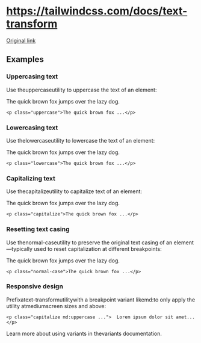 # https://tailwindcss.com/docs/text-transform

[Original link](https://tailwindcss.com/docs/text-transform)

## Examples

### Uppercasing text

Use theuppercaseutility to uppercase the text of an element:

The quick brown fox jumps over the lazy dog.

```
<p class="uppercase">The quick brown fox ...</p>
```

### Lowercasing text

Use thelowercaseutility to lowercase the text of an element:

The quick brown fox jumps over the lazy dog.

```
<p class="lowercase">The quick brown fox ...</p>
```

### Capitalizing text

Use thecapitalizeutility to capitalize text of an element:

The quick brown fox jumps over the lazy dog.

```
<p class="capitalize">The quick brown fox ...</p>
```

### Resetting text casing

Use thenormal-caseutility to preserve the original text casing of an element—typically used to reset capitalization at different breakpoints:

The quick brown fox jumps over the lazy dog.

```
<p class="normal-case">The quick brown fox ...</p>
```

### Responsive design

Prefixatext-transformutilitywith a breakpoint variant likemd:to only apply the utility atmediumscreen sizes and above:

```
<p class="capitalize md:uppercase ...">  Lorem ipsum dolor sit amet...</p>
```

Learn more about using variants in thevariants documentation.
